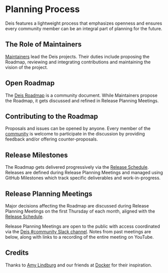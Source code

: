 # Planning Process

Deis features a lightweight process that emphasizes openness and ensures every community member can be an integral part of planning for the future.

## The Role of Maintainers

[Maintainers][] lead the Deis projects. Their duties include proposing the Roadmap, reviewing and integrating contributions and maintaining the vision of the project.

## Open Roadmap

The [Deis Roadmap](roadmap.md) is a community document. While Maintainers propose the Roadmap, it gets discussed and refined in Release Planning Meetings.

## Contributing to the Roadmap

Proposals and issues can be opened by anyone. Every member of the [community][] is welcome to participate in the discussion by providing feedback and/or offering counter-proposals.

## Release Milestones

The Roadmap gets delivered progressively via the [Release Schedule][].  Releases are defined during Release Planning Meetings and managed using GitHub Milestones which track specific deliverables and work-in-progress.

## Release Planning Meetings

Major decisions affecting the Roadmap are discussed during Release Planning Meetings on the first Thursday of each month, aligned with the [Release Schedule][].

Release Planning Meetings are open to the public with access coordinated via the [Deis #community Slack channel](https://slack.deis.io).
Notes from past meetings are below, along with links to a recording of the entire meeting on YouTube.

## Credits

Thanks to [Amy Lindburg][] and our friends at [Docker][] for their inspiration.

[Amy Lindburg]: https://twitter.com/amylindburg
[community]: ../contributing/community.md
[Docker]: https://www.docker.com/
[event]: https://goo.gl/q27Jyh
[Maintainers]: ../contributing/maintainers.md
[Release Schedule]: release-schedule.md
